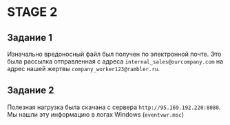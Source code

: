 # STAGE 2

## Задание 1
Изначально вредоносный файл был получен по электронной почте. Это была рассылка отправленная с адреса `internal_sales@ourcompany.com` на адрес нашей жертвы `company_worker123@rambler.ru`.

## Задание 2

Полезная нагрузка была скачана с сервера `http://95.169.192.220:8080`. Мы нашли эту информацию в логах Windows (`eventvwr.msc`)
